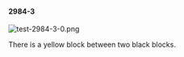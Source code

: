 #### 2984-3
![test-2984-3-0.png](https://github.com/lil-lab/nlvr/raw/master/nlvr/test/images/5/test-2984-3-0.png "test-2984-3-0.png")

There is a yellow block between two black blocks.